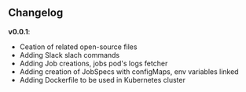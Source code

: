 ## Changelog

**v0.0.1**:

- Ceation of related open-source files
- Adding Slack slach commands
- Adding Job creations, jobs pod's logs fetcher
- Adding creation of JobSpecs with configMaps, env variables linked
- Adding Dockerfile to be used in Kubernetes cluster
